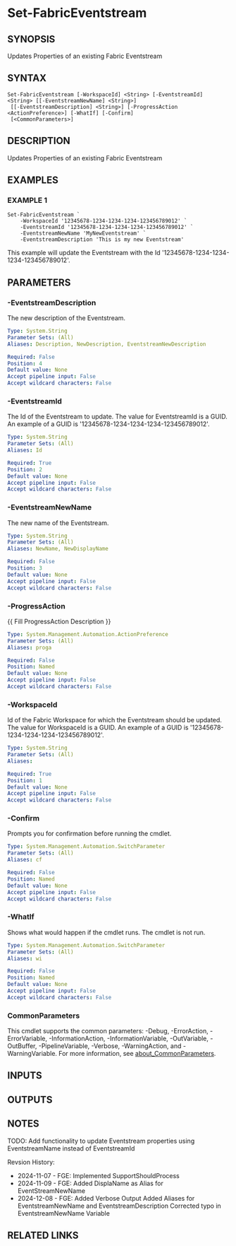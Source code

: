 # Set-FabricEventstream

## SYNOPSIS
Updates Properties of an existing Fabric Eventstream

## SYNTAX

```
Set-FabricEventstream [-WorkspaceId] <String> [-EventstreamId] <String> [[-EventstreamNewName] <String>]
 [[-EventstreamDescription] <String>] [-ProgressAction <ActionPreference>] [-WhatIf] [-Confirm]
 [<CommonParameters>]
```

## DESCRIPTION
Updates Properties of an existing Fabric Eventstream

## EXAMPLES

### EXAMPLE 1
```
Set-FabricEventstream `
    -WorkspaceId '12345678-1234-1234-1234-123456789012' `
    -EventstreamId '12345678-1234-1234-1234-123456789012' `
    -EventstreamNewName 'MyNewEventstream' `
    -EventstreamDescription 'This is my new Eventstream'
```

This example will update the Eventstream with the Id '12345678-1234-1234-1234-123456789012'.

## PARAMETERS

### -EventstreamDescription
The new description of the Eventstream.

```yaml
Type: System.String
Parameter Sets: (All)
Aliases: Description, NewDescription, EventstreamNewDescription

Required: False
Position: 4
Default value: None
Accept pipeline input: False
Accept wildcard characters: False
```

### -EventstreamId
The Id of the Eventstream to update.
The value for EventstreamId is a GUID.
An example of a GUID is '12345678-1234-1234-1234-123456789012'.

```yaml
Type: System.String
Parameter Sets: (All)
Aliases: Id

Required: True
Position: 2
Default value: None
Accept pipeline input: False
Accept wildcard characters: False
```

### -EventstreamNewName
The new name of the Eventstream.

```yaml
Type: System.String
Parameter Sets: (All)
Aliases: NewName, NewDisplayName

Required: False
Position: 3
Default value: None
Accept pipeline input: False
Accept wildcard characters: False
```

### -ProgressAction
{{ Fill ProgressAction Description }}

```yaml
Type: System.Management.Automation.ActionPreference
Parameter Sets: (All)
Aliases: proga

Required: False
Position: Named
Default value: None
Accept pipeline input: False
Accept wildcard characters: False
```

### -WorkspaceId
Id of the Fabric Workspace for which the Eventstream should be updated.
The value for WorkspaceId is a GUID.
An example of a GUID is '12345678-1234-1234-1234-123456789012'.

```yaml
Type: System.String
Parameter Sets: (All)
Aliases:

Required: True
Position: 1
Default value: None
Accept pipeline input: False
Accept wildcard characters: False
```

### -Confirm
Prompts you for confirmation before running the cmdlet.

```yaml
Type: System.Management.Automation.SwitchParameter
Parameter Sets: (All)
Aliases: cf

Required: False
Position: Named
Default value: None
Accept pipeline input: False
Accept wildcard characters: False
```

### -WhatIf
Shows what would happen if the cmdlet runs.
The cmdlet is not run.

```yaml
Type: System.Management.Automation.SwitchParameter
Parameter Sets: (All)
Aliases: wi

Required: False
Position: Named
Default value: None
Accept pipeline input: False
Accept wildcard characters: False
```

### CommonParameters
This cmdlet supports the common parameters: -Debug, -ErrorAction, -ErrorVariable, -InformationAction, -InformationVariable, -OutVariable, -OutBuffer, -PipelineVariable, -Verbose, -WarningAction, and -WarningVariable. For more information, see [about_CommonParameters](http://go.microsoft.com/fwlink/?LinkID=113216).

## INPUTS

## OUTPUTS

## NOTES
TODO: Add functionality to update Eventstream properties using EventstreamName instead of EventstreamId

Revsion History:

- 2024-11-07 - FGE: Implemented SupportShouldProcess
- 2024-11-09 - FGE: Added DisplaName as Alias for EventStreamNewName
- 2024-12-08 - FGE: Added Verbose Output
                    Added Aliases for EventstreamNewName and EventstreamDescription
                    Corrected typo in EventstreamNewName Variable

## RELATED LINKS
